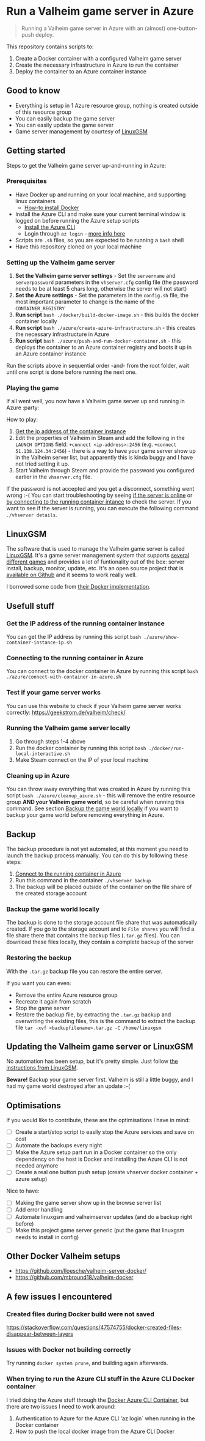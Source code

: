 # Run a Valheim game server in Azure

> Running a Valheim game server in Azure with an (almost) one-button-push deploy.

This repository contains scripts to:

1. Create a Docker container with a configured Valheim game server
2. Create the necessary infrastructure in Azure to run the container
3. Deploy the container to an Azure container instance

## Good to know

- Everything is setup in 1 Azure resource group, nothing is created outside of this resource group
- You can easily backup the game server
- You can easily update the game server
- Game server management by courtesy of [LinuxGSM](https://linuxgsm.com/)

## Getting started

Steps to get the Valheim game server up-and-running in Azure:

### Prerequisites

- Have Docker up and running on your local machine, and supporting linux containers
  - [How-to install Docker](https://docs.docker.com/get-docker/)
- Install the Azure CLI and make sure your current terminal window is logged on before running the Azure setup scripts
  - [Install the Azure CLI](https://docs.microsoft.com/en-us/cli/azure/install-azure-cli)
  - Login through `az login` - [more info here](https://docs.microsoft.com/en-us/cli/azure/authenticate-azure-cli)
- Scripts are `.sh` files, so you are expected to be running a `bash` shell
- Have this repository cloned on your local machine

### Setting up the Valheim game server

1. **Set the Valheim game server settings** - Set the `servername` and `serverpassword` parameters in the `vhserver.cfg` config file (the password needs to be at least 5 chars long, otherwise the server will not start)
2. **Set the Azure settings** - Set the parameters in the `config.sh` file, the most important parameter to change is the name of the `CONTAINER_REGISTRY`
3. **Run script** `bash ./docker/build-docker-image.sh` - this builds the docker container locally
4. **Run script** `bash ./azure/create-azure-infrastructure.sh` - this creates the necessary infrastructure in Azure
5. **Run script** `bash ./azure/push-and-run-docker-container.sh` - this deploys the container to an Azure container registry and boots it up in an Azure container instance

Run the scripts above in sequential order -and- from the root folder, wait until one script is done before running the next one.

### Playing the game

If all went well, you now have a Valheim game server up and running in Azure :party:

How to play:

1. [Get the ip address of the container instance](#get-the-ip-address-of-the-running-container-instance)
2. Edit the properties of Valheim in Steam and add the following in the `LAUNCH OPTIONS` field: `+connect <ip-address>:2456` (e.g. `+connect 51.138.124.34:2456`) - there is a way to have your game server show up in the Valheim server list, but apparently this is kinda buggy and I have not tried setting it up.
3. Start Valheim through Steam and provide the password you configured earlier in the `vhserver.cfg` file.

If the password is not accepted and you get a disconnect, something went wrong :-( You can start troubleshooting by seeing [if the server is online](#test-if-your-game-server-works) or [by connecting to the running container intance](#connecting-to-the-running-container-in-azure) to check the server. If you want to see if the server is running, you can execute the following command `./vhserver details`.

## LinuxGSM

The software that is used to manage the Valheim game server is called [LinuxGSM](https://linuxgsm.com/). It's a game server management system that supports [several different games](https://docs.linuxgsm.com/game-servers) and provides a lot of funtionality out of the box: server install, backup, monitor, update, etc. It's an open source project that is [available on Github](https://github.com/GameServerManagers/LinuxGSM) and it seems to work really well.

I borrowed some code from [their Docker implementation](https://github.com/GameServerManagers/LinuxGSM-Docker).

## Usefull stuff

### Get the IP address of the running container instance

You can get the IP address by running this script `bash ./azure/show-container-instance-ip.sh`

### Connecting to the running container in Azure

You can connect to the docker container in Azure by running this script `bash ./azure/connect-with-container-in-azure.sh`

### Test if your game server works

You can use this website to check if your Valheim game server works correctly: https://geekstrom.de/valheim/check/

### Running the Valheim game server locally

1. Go through steps 1-4 above
2. Run the docker container by running this script `bash ./docker/run-local-interactive.sh`
3. Make Steam connect on the IP of your local machine

### Cleaning up in Azure

You can throw away everything that was created in Azure by running this script `bash ./azure/cleanup_azure.sh` - this will remove the entire resource group **AND your Valheim game world**, so be careful when running this command. See section [Backup the game world locally](#backup-the-game-world-locally) if you want to backup your game world before removing everything in Azure.

## Backup

The backup procedure is not yet automated, at this moment you need to launch the backup process manually. You can do this by following these steps:

1. [Connect to the running container in Azure](#connecting-to-the-running-container-in-azure)
2. Run this command in the container `./vhserver backup`
3. The backup will be placed outside of the container on the file share of the created storage account

### Backup the game world locally

The backup is done to the storage account file share that was automatically created. If you go to the storage account and to `File shares` you will find a file share there that contains the backup files (`.tar.gz` files). You can download these files locally, they contain a complete backup of the server

### Restoring the backup

With the `.tar.gz` backup file you can restore the entire server.

If you want you can even:

- Remove the entire Azure resource group
- Recreate it again from scratch
- Stop the game server
- Restore the backup file, by extracting the `.tar.gz` backup and overwriting the existing files, this is the command to extract the backup file `tar -xvf <backupfilename>.tar.gz -C /home/linuxgsm`

## Updating the Valheim game server or LinuxGSM

No automation has been setup, but it's pretty simple. Just follow [the instructions from LinuxGSM](https://docs.linuxgsm.com/commands/update).

**Beware!** Backup your game server first. Valheim is still a little buggy, and I had my game world destroyed after an update :-(

## Optimisations

If you would like to contribute, these are the optimisations I have in mind:

- [ ] Create a start/stop script to easily stop the Azure services and save on cost
- [ ] Automate the backups every night
- [ ] Make the Azure setup part run in a Docker container so the only dependency on the host is Docker and installing the Azure CLI is not needed anymore
- [ ] Create a real one button push setup (create vhserver docker container + azure setup)

Nice to have:

- [ ] Making the game server show up in the browse server list
- [ ] Add error handling
- [ ] Automate linuxgsm and valheimserver updates (and do a backup right before)
- [ ] Make this project game server generic (put the game that linuxgsm needs to install in config)

## Other Docker Valheim setups

- https://github.com/lloesche/valheim-server-docker/
- https://github.com/mbround18/valheim-docker

## A few issues I encountered

### Created files during Docker build were not saved

https://stackoverflow.com/questions/47574755/docker-created-files-disappear-between-layers

### Issues with Docker not building correctly

Try running `docker system prune`, and building again afterwards.

### When trying to run the Azure CLI stuff in the Azure CLI Docker container

I tried doing the Azure stuff through the [Docker Azure CLI Container](https://hub.docker.com/_/microsoft-azure-cli
), but there are two issues I need to work around:

1. Authentication to Azure for the Azure CLI 'az login` when running in the Docker container
2. How to push the local docker image from the Azure CLI Docker
